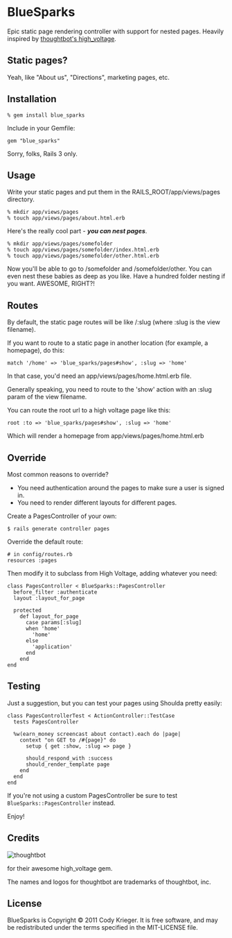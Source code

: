 BlueSparks
============

Epic static page rendering controller with support for nested pages.
Heavily inspired by [thoughtbot's high_voltage](/thoughtbot/high_voltage).

Static pages?
-------------

Yeah, like "About us", "Directions", marketing pages, etc.

Installation
------------

    % gem install blue_sparks

Include in your Gemfile:

    gem "blue_sparks"

Sorry, folks, Rails 3 only.

Usage
-----

Write your static pages and put them in the RAILS_ROOT/app/views/pages directory.

    % mkdir app/views/pages
    % touch app/views/pages/about.html.erb

Here's the really cool part - _**you can nest pages**_.

    % mkdir app/views/pages/somefolder
    % touch app/views/pages/somefolder/index.html.erb
    % touch app/views/pages/somefolder/other.html.erb

Now you'll be able to go to /somefolder and /somefolder/other. You can
even nest these babies as deep as you like. Have a hundred folder
nesting if you want. AWESOME, RIGHT?!

<!--
After putting something interesting there, you can link to it from anywhere in your app with:

    link_to "About", page_path("about")

This will also work, if you like the more explicit style:

    link_to "About", page_path(:id => "about")
-->

Routes
------

By default, the static page routes will be like /:slug (where :slug is the view filename).

If you want to route to a static page in another location (for example, a homepage), do this:

    match '/home' => 'blue_sparks/pages#show', :slug => 'home'

In that case, you'd need an app/views/pages/home.html.erb file.

Generally speaking, you need to route to the 'show' action with an :slug param of the view filename.

You can route the root url to a high voltage page like this:

    root :to => 'blue_sparks/pages#show', :slug => 'home'

Which will render a homepage from app/views/pages/home.html.erb

Override
--------

Most common reasons to override?

  * You need authentication around the pages to make sure a user is signed in.
  * You need to render different layouts for different pages.

Create a PagesController of your own:

    $ rails generate controller pages

Override the default route:

    # in config/routes.rb
    resources :pages

Then modify it to subclass from High Voltage, adding whatever you need:

    class PagesController < BlueSparks::PagesController
      before_filter :authenticate
      layout :layout_for_page

      protected
        def layout_for_page
          case params[:slug]
          when 'home'
            'home'
          else
            'application'
          end
        end
    end

Testing
-------

Just a suggestion, but you can test your pages using Shoulda pretty easily:

    class PagesControllerTest < ActionController::TestCase
      tests PagesController

      %w(earn_money screencast about contact).each do |page|
        context "on GET to /#{page}" do
          setup { get :show, :slug => page }

          should_respond_with :success
          should_render_template page
        end
      end
    end

If you're not using a custom PagesController be sure to test <code>BlueSparks::PagesController</code> instead.

Enjoy!

Credits
-------

![thoughtbot](http://thoughtbot.com/images/tm/logo.png)

for their awesome high_voltage gem.

The names and logos for thoughtbot are trademarks of thoughtbot, inc.

License
-------

BlueSparks is Copyright © 2011 Cody Krieger. It is free software, and may be redistributed under the terms specified in the MIT-LICENSE file.
